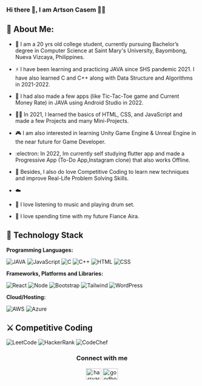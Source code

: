 

### Hi there 👋, I am Artson Casem 👨‍🎓


## 👻 About Me:
- 🏫 I am a 20 yrs old college student, currently pursuing Bachelor’s degree in Computer Science at Saint Mary's University, Bayombong, Nueva Vizcaya, Philippines.
- ⚡️ I have been learning and practicing JAVA since SHS pandemic 2021. I have also learned C and C++ along with Data Structure and Algorithms in 2021-2022.
- 🔭 I had also made a few apps (like Tic-Tac-Toe game and Current Money Rate) in JAVA using Android Studio in 2022.
- 👩‍💻 In 2021, I learned the basics of HTML, CSS, and JavaScript and made a few Projects and many Mini-Projects.
- 🎮 I am also interested in learning Unity Game Engine & Unreal Engine in the near future for Game Developer.
- :electron: In 2022, Im currently self studying flutter app and made a Progressive App (To-Do App,Instagram clone) that also works Offline.
- 🧠 Besides, I also do love Competitive Coding to learn new techniques and improve Real-Life Problem Solving Skills.
- ☁️ 

- 🎹 I love listening to music and playing drum set.
- 💝 I love spending time with my future Fiance Aira.
 
## 🔭 Technology Stack
**Programming Languages:**

![JAVA](https://img.shields.io/badge/Java-ED8B00?style=for-the-badge&logo=java&logoColor=white)
![JavaScript](https://img.shields.io/badge/JavaScript-323330?style=for-the-badge&logo=javascript&logoColor=F7DF1E)
![C](	https://img.shields.io/badge/C-00599C?style=for-the-badge&logo=c&logoColor=white)
![C++](https://img.shields.io/badge/C%2B%2B-00599C?style=for-the-badge&logo=c%2B%2B&logoColor=white)
![HTML](https://img.shields.io/badge/HTML-239120?style=for-the-badge&logo=html5&logoColor=white)
![CSS](https://img.shields.io/badge/CSS-239120?&style=for-the-badge&logo=css3&logoColor=white)

**Frameworks, Platforms and Libraries:**

![React](https://img.shields.io/badge/React-20232A?style=for-the-badge&logo=react&logoColor=61DAFB)
![Node](https://img.shields.io/badge/Node.js-43853D?style=for-the-badge&logo=node.js&logoColor=white)
![Bootstrap](https://img.shields.io/badge/Bootstrap-563D7C?style=for-the-badge&logo=bootstrap&logoColor=white)
![Tailwind](https://img.shields.io/badge/Tailwind_CSS-38B2AC?style=for-the-badge&logo=tailwind-css&logoColor=white)
![WordPress](https://img.shields.io/badge/Wordpress-21759B?style=for-the-badge&logo=wordpress&logoColor=white)

**Cloud/Hosting:**

![AWS](https://img.shields.io/badge/Amazon_AWS-232F3E?style=for-the-badge&logo=amazon-aws&logoColor=white)
![Azure](https://img.shields.io/badge/Microsoft_Azure-0089D6?style=for-the-badge&logo=microsoft-azure&logoColor=white)

## ⚔️ Competitive Coding

![LeetCode](https://img.shields.io/badge/LeetCode-000000?style=for-the-badge&logo=LeetCode&logoColor=#d16c06)
![HackerRank](https://img.shields.io/badge/-Hackerrank-2EC866?style=for-the-badge&logo=HackerRank&logoColor=white)
![CodeChef](https://img.shields.io/badge/-CodeChef-5B4638?style=for-the-badge&logo=CodeChef&logoColor=white)

<h3 align="center">Connect with me</h3>
<p align="center">
<a href="https://fb.com/harryartson.casem" target="blank"><img align="center" src="https://raw.githubusercontent.com/rahuldkjain/github-profile-readme-generator/master/src/images/icons/Social/facebook.svg" alt="harryartson.casem" height="30" width="40" /></a>
<a href="https://instagram.com/goodboyartt" target="blank"><img align="center" src="https://raw.githubusercontent.com/rahuldkjain/github-profile-readme-generator/master/src/images/icons/Social/instagram.svg" alt="goodboyartt" height="30" width="40" /></a>
</p>
